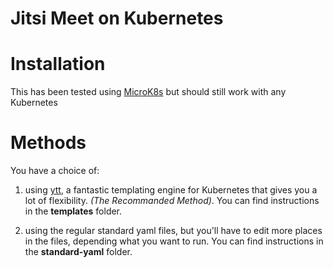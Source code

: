 # Jitsi Meet on Kubernetes

# Installation
This has been tested using [MicroK8s](https://microk8s.io/) but should still work with any Kubernetes

# Methods
You have a choice of:
  1. using [ytt](https://get-ytt.io/), a fantastic templating engine for Kubernetes that gives you a lot of flexibility. _(The Recommanded Method)_. You can find instructions in the __templates__ folder.

  1. using the regular standard yaml files, but you'll have to edit more places in the files, depending what you want to run. You can find instructions in the __standard-yaml__ folder.
  
